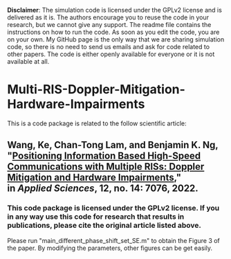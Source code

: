 
**Disclaimer**: The simulation code is licensed under the GPLv2 license and is delivered as it is. The authors encourage you to reuse the code in your research, but we cannot give any support. The readme file contains the instructions on how to run the code. As soon as you edit the code, you are on your own. My GitHub page is the only way that we are sharing simulation code, so there is no need to send us emails and ask for code related to other papers. The code is either openly available for everyone or it is not available at all.

# Multi-RIS-Doppler-Mitigation-Hardware-Impairments

This is a code package is related to the follow scientific article:

## Wang, Ke, Chan-Tong Lam, and Benjamin K. Ng, "[Positioning Information Based High-Speed Communications with Multiple RISs: Doppler Mitigation and Hardware Impairments](https://www.mdpi.com/2076-3417/12/14/7076/htm)," in _Applied Sciences_, 12, no. 14: 7076, 2022.

### This code package is licensed under the GPLv2 license. If you in any way use this code for research that results in publications, please cite the original article listed above.

Please run "main_different_phase_shift_set_SE.m" to obtain the Figure 3 of the paper. By modifying the parameters, other figures can be get easily.
